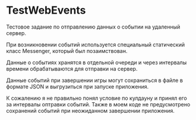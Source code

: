 # TestWebEvents

Тестовое задание по отправлению данных о событии на удаленный сервер.

При возникновении событий используется специальный статический класс Messenger, который был позаимствован.

Данные о событиях хранятся в отдельной очереди и через интервалы времени обрабатываются для отправки на сервер.

Данные событий при завершении игры могут сохраниться в файле в формате JSON и выгрузиться при запуске приложения.

К сожалению я не правильно понял условие по кулдауну и принял его за интервалы оптравки событий. Также в моем коде не предусмотрено сохранений событий при неожиданном завершении приложения.
